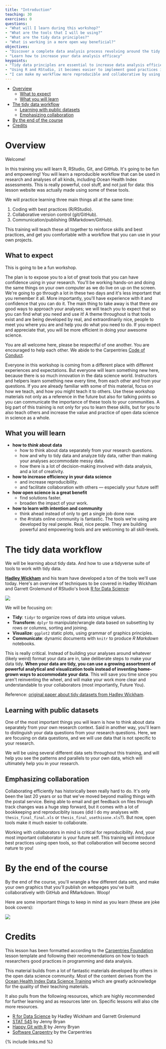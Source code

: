 ```yaml
---
title: "Introduction"
teaching: 30
exercises: 0
questions:
- "What will I learn during this workshop?"
- "What are the tools that I will be using?"
- "What are the tidy data principles?"
- "What is working in a more open way beneficial?"
objectives:
- "Discover a complete data analysis process revolving around the tidy principles."
- "Learn how to increase your data analysis efficacy"
keypoints:
- "Tidy data principles are essential to increase data analysis efficiency and code readability."
- "Using R and RStudio, it becomes easier to implement good practices in data analysis."
- "I can make my workflow more reproducible and collaborative by using git and Github."
---
```


<!-- MarkdownTOC autolink="True" -->

- [Overview](#overview)
	- [What to expect](#what-to-expect)
	- [What you will learn](#what-you-will-learn)
- [The tidy data workflow](#the-tidy-data-workflow)
	- [Learning with public datasets](#learning-with-public-datasets)
	- [Emphasizing collaboration](#emphasizing-collaboration)
- [By the end of the course](#by-the-end-of-the-course)
- [Credits](#credits)

<!-- /MarkdownTOC -->


# Overview 

Welcome!

In this training you will learn R, RStudio, Git, and GitHub. It's going to be fun and empowering! You will learn a reproducible workflow that can be used in research and analyses of all kinds, including Ocean Health Index assessments. This is really powerful, cool stuff, and not just for data: this lesson website was actually made using some of these tools.

We will practice learning three main things all at the same time: 
1. Coding with best practices (R/RStudio).
2. Collaborative version control (git/GitHub). 
3. Communication/publishing (RMarkdown/GitHub). 

This training will teach these all together to reinforce skills and best practices, and get you comfortable with a workflow that you can use in your own projects. 

## What to expect

This is going to be a fun workshop. 

The plan is to expose you to a lot of great tools that you can have confidence using in your research. You'll be working hands-on and doing the same things on your own computer as we do live on up on the screen. We're going to go through a lot in these two days and it's less important that you remember it all. More importantly, you'll have experience with it and confidence that you can do it. The main thing to take away is that there *are* good ways to approach your analyses; we will teach you to expect that so you can find what you need and use it! A theme throughout is that tools exist and are being developed by real, and extraordinarily nice, people to meet you where you are and help you do what you need to do. If you expect and appreciate that, you will be more efficient in doing your awesome science.

You are all welcome here, please be respectful of one another. You are encouraged to help each other. We abide to the Carpentries [Code of Conduct](https://docs.carpentries.org/topic_folders/policies/code-of-conduct.html). 

Everyone in this workshop is coming from a different place with different experiences and expectations. But everyone will learn something new here, because there is so much innovation in the data science world. Instructors and helpers learn something new every time, from each other and from your questions. If you are already familiar with some of this material, focus on how we teach, and how you might teach it to others. Use these workshop materials not only as a reference in the future but also for talking points so you can communicate the importance of these tools to your communities. A big part of this training is not only for you to learn these skills, but for you to also teach others and increase the value and practice of open data science in science as a whole. 

## What you will learn

- **how to *think* about data** 
    - how to think about data separately from your research questions.
    - how and why to tidy data and analyze tidy data, rather than making your analyses accommodate messy data.
    - how there is a lot of decision-making involved with data analysis, and a lot of creativity.
- **how to increase efficiency in your data science**
    - and increase reproducibility.
    - and facilitate collaboration with others — especially your future self!
- **how open science is a great benefit**
    - find solutions faster.
    - broaden the impact of your work.
- **how to learn with intention and community**
    - think ahead instead of only to get a single job done now.
    - the #rstats online community is fantastic. The tools we're using are developed by real people. Real, nice people. They are building powerful and empowering tools and are welcoming to all skill-levels.


# The tidy data workflow

We will be learning about tidy data. And how to use a tidyverse suite of tools to work with tidy data.

[**Hadley Wickham**](http://hadley.nz/) and his team have developed a ton of the tools we'll use today. 
Here's an overview of techniques to be covered in Hadley Wickham and Garrett Grolemund of RStudio's book [R for Data Science](http://r4ds.had.co.nz/):

![](../img/r4ds_data-science.png)

We will be focusing on: 

- **Tidy**: `tidyr` to organize rows of data into unique values.
- **Transform**: `dplyr` to manipulate/wrangle data based on subsetting by rows or columns, sorting and joining.
- **Visualize**: `ggplot2` static plots, using grammar of graphics principles.
- **Communicate**: dynamic documents with `knitr` to produce *R Markdown* notebooks.
    
This is really critical. Instead of building your analyses around whatever (likely weird) format your data are in, take deliberate steps to make your data tidy. __When your data are tidy, you can use a growing assortment of powerful analytical and visualization tools instead of inventing home-grown ways to accommodate your data__. This will save you time since you aren't reinventing the wheel, and will make your work more clear and understandable to your collaborators (most importantly, Future You). 

Reference: [original paper about tidy datasets from Hadley Wickham](http://vita.had.co.nz/papers/tidy-data.pdf).
    
## Learning with public datasets

One of the most important things you will learn is how to think about data separately from your own research context. Said in another way, you'll learn to distinguish your data questions from your research questions. Here, we are focusing on data questions, and we will use data that is not specific to your research.

We will be using several different data sets throughout this training, and will help you see the patterns and parallels to your own data, which will ultimately help you in your research.

## Emphasizing collaboration

Collaborating efficiently has historically been really hard to do. It's only been the last 20 years or so that we've moved beyond mailing things with the postal service. Being able to email and get feedback on files through track changes was a huge step forward, but it comes with a lot of bookkeeping and reproduciblity issues (did I do my analyses with `thesis_final_final.xls` or `thesis_final_usethisone.xls`?). But now, open tools make it much easier to collaborate. 

Working with collaborators in mind is critical for reproducibility. And, your most important collaborator is your future self. This training will introduce best practices using open tools, so that collaboration will become second nature to you!

# By the end of the course

By the end of the course, you'll wrangle a few different data sets, and make your own graphics that you'll publish on webpages you've built collaboratively with GitHub and RMarkdown. Woop!

Here are some important things to keep in mind as you learn (these are joke book covers): 

![](../img/practical_dev_both.png)


# Credits

This lesson has been formatted according to the [Carpentries Foundation](https://carpentries.org/) lesson template and following their recommendations on how to teach researchers good practices in programming and data analysis.   

This material builds from a lot of fantastic materials developed by others in the open data science community. Most of the content derives from the [Ocean Health Index Data Science Training](http://ohi-science.org/data-science-training/index.html) which are greatly acknowledge for the quality of their teaching materials.

It also pulls from the following resources, which are highly recommended for further learning and as resources later on. Specific lessons will also cite more resources.

- [R for Data Science](http://r4ds.had.co.nz/) by Hadley Wickham and Garrett Grolemund
- [STAT 545](http://stat545.com/) by Jenny Bryan
- [Happy Git with R](http://happygitwithr.com) by Jenny Bryan
- [Software Carpentry](https://software-carpentry.org/lessons/) by the Carpentries

{% include links.md %}
